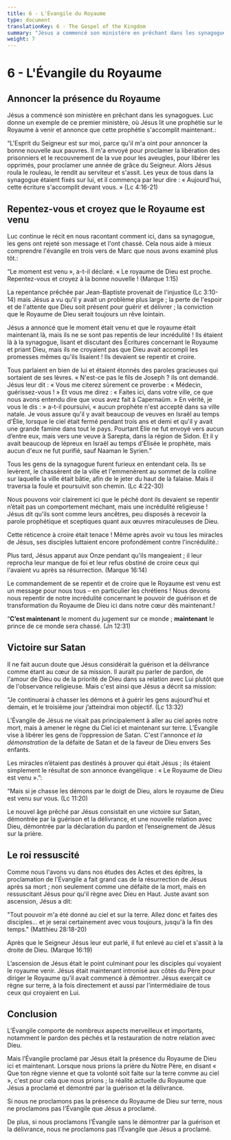 ```yaml
---
title: 6 - L'Évangile du Royaume
type: document
translationKey: 6 - The Gospel of the Kingdom
summary: "Jésus a commencé son ministère en prêchant dans les synagogues. Luc donne un exemple de ce premier ministère, où Jésus lit une prophétie sur le Royaume à venir et annonce que cette prophétie s'accomplit maintenant.:"
weight: 7
---
```

# 6 - L'Évangile du Royaume

## Annoncer la présence du Royaume

Jésus a commencé son ministère en prêchant dans les synagogues. Luc donne un exemple de ce premier ministère, où Jésus lit une prophétie sur le Royaume à venir et annonce que cette prophétie s'accomplit maintenant.:

“L'Esprit du Seigneur est sur moi, parce qu'il m'a oint pour annoncer la bonne nouvelle aux pauvres. Il m'a envoyé pour proclamer la libération des prisonniers et le recouvrement de la vue pour les aveugles, pour libérer les opprimés, pour proclamer une année de grâce du Seigneur. Alors Jésus roula le rouleau, le rendit au serviteur et s'assit. Les yeux de tous dans la synagogue étaient fixés sur lui, et il commença par leur dire : « Aujourd'hui, cette écriture s'accomplit devant vous. » (Lc 4:16-21)

## Repentez-vous et croyez que le Royaume est venu

Luc continue le récit en nous racontant comment ici, dans sa synagogue, les gens ont rejeté son message et l'ont chassé. Cela nous aide à mieux comprendre l'évangile en trois vers de Marc que nous avons examiné plus tôt.:

“Le moment est venu », a-t-il déclaré. « Le royaume de Dieu est proche. Repentez-vous et croyez à la bonne nouvelle ! (Marque 1:15)

La repentance prêchée par Jean-Baptiste provenait de l'injustice (Lc 3:10-14) mais Jésus a vu qu'il y avait un problème plus large ; la perte de l'espoir et de l'attente que Dieu soit présent pour guérir et délivrer ; la conviction que le Royaume de Dieu serait toujours un rêve lointain.

Jésus a annoncé que le moment était venu et que le royaume était maintenant là, mais ils ne se sont pas repentis de leur incrédulité ! Ils étaient là à la synagogue, lisant et discutant des Écritures concernant le Royaume et priant Dieu, mais ils ne croyaient pas que Dieu avait accompli les promesses mêmes qu'ils lisaient ! Ils devaient se repentir et croire.

Tous parlaient en bien de lui et étaient étonnés des paroles gracieuses qui sortaient de ses lèvres. « N'est-ce pas le fils de Joseph ? ils ont demandé. Jésus leur dit : « Vous me citerez sûrement ce proverbe : « Médecin, guérissez-vous ! » Et vous me direz : « Faites ici, dans votre ville, ce que nous avons entendu dire que vous avez fait à Capernaüm. » En vérité, je vous le dis : » a-t-il poursuivi, « aucun prophète n'est accepté dans sa ville natale. Je vous assure qu'il y avait beaucoup de veuves en Israël au temps d'Élie, lorsque le ciel était fermé pendant trois ans et demi et qu'il y avait une grande famine dans tout le pays. Pourtant Élie ne fut envoyé vers aucun d’entre eux, mais vers une veuve à Sarepta, dans la région de Sidon. Et il y avait beaucoup de lépreux en Israël au temps d'Élisée le prophète, mais aucun d'eux ne fut purifié, sauf Naaman le Syrien.”

Tous les gens de la synagogue furent furieux en entendant cela. Ils se levèrent, le chassèrent de la ville et l'emmenèrent au sommet de la colline sur laquelle la ville était bâtie, afin de le jeter du haut de la falaise. Mais il traversa la foule et poursuivit son chemin. (Lc 4:22-30)

Nous pouvons voir clairement ici que le péché dont ils devaient se repentir n’était pas un comportement méchant, mais une incrédulité religieuse ! Jésus dit qu'ils sont comme leurs ancêtres, peu disposés à recevoir la parole prophétique et sceptiques quant aux œuvres miraculeuses de Dieu.

Cette réticence à croire était tenace ! Même après avoir vu tous les miracles de Jésus, ses disciples luttaient encore profondément contre l'incrédulité.:

Plus tard, Jésus apparut aux Onze pendant qu'ils mangeaient ; il leur reprocha leur manque de foi et leur refus obstiné de croire ceux qui l'avaient vu après sa résurrection. (Marque 16:14)

Le commandement de se repentir et de croire que le Royaume est venu est un message pour nous tous – en particulier les chrétiens ! Nous devons nous repentir de notre incrédulité concernant le pouvoir de guérison et de transformation du Royaume de Dieu ici dans notre cœur dès maintenant.!

“**C’est maintenant** le moment du jugement sur ce monde ; **maintenant** le prince de ce monde sera chassé. (Jn 12:31)

## Victoire sur Satan

Il ne fait aucun doute que Jésus considérait la guérison et la délivrance comme étant au cœur de sa mission. Il aurait pu parler de pardon, de l'amour de Dieu ou de la priorité de Dieu dans sa relation avec Lui plutôt que de l'observance religieuse. Mais c'est ainsi que Jésus a décrit sa mission:

“Je continuerai à chasser les démons et à guérir les gens aujourd’hui et demain, et le troisième jour j’atteindrai mon objectif. (Lc 13:32)

L’Évangile de Jésus ne visait pas principalement à aller au ciel après notre mort, mais à amener le règne du Ciel ici et maintenant sur terre. L’Évangile vise à libérer les gens de l’oppression de Satan. C'est l'annonce *et la démonstration* de la défaite de Satan et de la faveur de Dieu envers Ses enfants.

Les miracles n’étaient pas destinés à prouver qui était Jésus ; ils étaient simplement le résultat de son annonce évangélique : « Le Royaume de Dieu est venu ».”:

“Mais si je chasse les démons par le doigt de Dieu, alors le royaume de Dieu est venu sur vous. (Lc 11:20)

Le nouvel âge prêché par Jésus consistait en une victoire sur Satan, démontrée par la guérison et la délivrance, et une nouvelle relation avec Dieu, démontrée par la déclaration du pardon et l’enseignement de Jésus sur la prière.

## Le roi ressuscité

Comme nous l'avons vu dans nos études des Actes et des épîtres, la proclamation de l'Évangile a fait grand cas de la résurrection de Jésus après sa mort ; non seulement comme une défaite de la mort, mais en ressuscitant Jésus pour qu'il règne avec Dieu en Haut. Juste avant son ascension, Jésus a dit:

"Tout pouvoir m'a été donné au ciel et sur la terre. Allez donc et faites des disciples... et je serai certainement avec vous toujours, jusqu'à la fin des temps." (Matthieu 28:18-20)

Après que le Seigneur Jésus leur eut parlé, il fut enlevé au ciel et s'assit à la droite de Dieu. (Marque 16:19)

L’ascension de Jésus était le point culminant pour les disciples qui voyaient le royaume venir. Jésus était maintenant intronisé aux côtés du Père pour diriger le Royaume qu’il avait commencé à démontrer. Jésus exerçait ce règne sur terre, à la fois directement et aussi par l’intermédiaire de tous ceux qui croyaient en Lui.

## Conclusion

L’Évangile comporte de nombreux aspects merveilleux et importants, notamment le pardon des péchés et la restauration de notre relation avec Dieu.

Mais l’Évangile proclamé par Jésus était la présence du Royaume de Dieu ici et maintenant. Lorsque nous prions la prière du Notre Père, en disant « Que ton règne vienne et que ta volonté soit faite sur la terre comme au ciel », c'est pour cela que nous prions ; la réalité actuelle du Royaume que Jésus a proclamé et démontré par la guérison et la délivrance.

Si nous ne proclamons pas la présence du Royaume de Dieu sur terre, nous ne proclamons pas l'Évangile que Jésus a proclamé.

De plus, si nous proclamons l’Évangile sans le démontrer par la guérison et la délivrance, nous ne proclamons pas l’Évangile que Jésus a proclamé.
